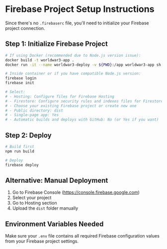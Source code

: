 # Firebase Project Setup Instructions

Since there's no `.firebaserc` file, you'll need to initialize your Firebase project connection.

## Step 1: Initialize Firebase Project

```bash
# If using Docker (recommended due to Node.js version issue):
docker build -t worldwar3-app .
docker run -it --name worldwar3-deploy -v ${PWD}:/app worldwar3-app sh

# Inside container or if you have compatible Node.js version:
firebase login
firebase init

# Select:
# - Hosting: Configure files for Firebase Hosting
# - Firestore: Configure security rules and indexes files for Firestore
# - Choose your existing Firebase project or create new one
# - Public directory: dist
# - Single-page app: Yes
# - Automatic builds and deploys with GitHub: No (or Yes if you want)
```

## Step 2: Deploy

```bash
# Build first
npm run build

# Deploy
firebase deploy
```

## Alternative: Manual Deployment

1. Go to Firebase Console (https://console.firebase.google.com)
2. Select your project
3. Go to Hosting section
4. Upload the `dist` folder manually

## Environment Variables Needed

Make sure your `.env` file contains all required Firebase configuration values from your Firebase project settings.
